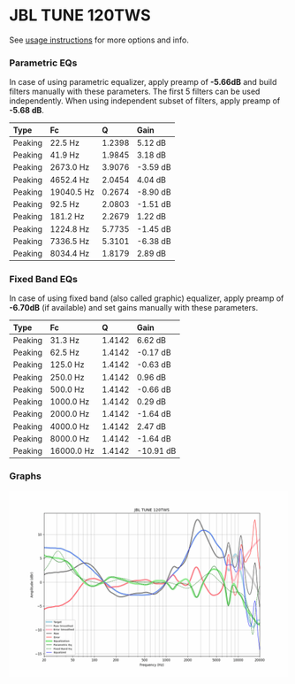 # JBL TUNE 120TWS
See [usage instructions](https://github.com/jaakkopasanen/AutoEq#usage) for more options and info.

### Parametric EQs
In case of using parametric equalizer, apply preamp of **-5.66dB** and build filters manually
with these parameters. The first 5 filters can be used independently.
When using independent subset of filters, apply preamp of **-5.68 dB**.

| Type    | Fc         |      Q | Gain     |
|:--------|:-----------|:-------|:---------|
| Peaking | 22.5 Hz    | 1.2398 | 5.12 dB  |
| Peaking | 41.9 Hz    | 1.9845 | 3.18 dB  |
| Peaking | 2673.0 Hz  | 3.9076 | -3.59 dB |
| Peaking | 4652.4 Hz  | 2.0454 | 4.04 dB  |
| Peaking | 19040.5 Hz | 0.2674 | -8.90 dB |
| Peaking | 92.5 Hz    | 2.0803 | -1.51 dB |
| Peaking | 181.2 Hz   | 2.2679 | 1.22 dB  |
| Peaking | 1224.8 Hz  | 5.7735 | -1.45 dB |
| Peaking | 7336.5 Hz  | 5.3101 | -6.38 dB |
| Peaking | 8034.4 Hz  | 1.8179 | 2.89 dB  |

### Fixed Band EQs
In case of using fixed band (also called graphic) equalizer, apply preamp of **-6.70dB**
(if available) and set gains manually with these parameters.

| Type    | Fc         |      Q | Gain      |
|:--------|:-----------|:-------|:----------|
| Peaking | 31.3 Hz    | 1.4142 | 6.62 dB   |
| Peaking | 62.5 Hz    | 1.4142 | -0.17 dB  |
| Peaking | 125.0 Hz   | 1.4142 | -0.63 dB  |
| Peaking | 250.0 Hz   | 1.4142 | 0.96 dB   |
| Peaking | 500.0 Hz   | 1.4142 | -0.66 dB  |
| Peaking | 1000.0 Hz  | 1.4142 | 0.29 dB   |
| Peaking | 2000.0 Hz  | 1.4142 | -1.64 dB  |
| Peaking | 4000.0 Hz  | 1.4142 | 2.47 dB   |
| Peaking | 8000.0 Hz  | 1.4142 | -1.64 dB  |
| Peaking | 16000.0 Hz | 1.4142 | -10.91 dB |

### Graphs
![](./JBL%20TUNE%20120TWS.png)